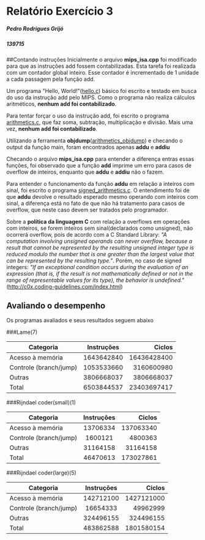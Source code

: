 # Relatório Exercício 3                                                                  

##### Pedro Rodrigues Grijó
##### 139715

##Contando instruções
Inicialmente o arquivo **mips_isa.cpp** foi modificado para que as instruções add fossem contabilizadas. Esta tarefa foi realizada com um contador global inteiro. Esse contador é incrementado de 1 unidade a cada passagem pela função add.
<br/>

Um programa "Hello, World!"([hello.c](https://github.compedrogrijo/MC723/edit/master/exercicio3/hello.c)) básico foi escrito e testado em busca do uso da instrução add pelo MIPS. Como o programa não realiza cálculos aritméticos, **nenhum add foi contabilizado**.

Para tentar forçar o uso da instrução add, foi escrito o programa [arithmetics.c](https://github.compedrogrijo/MC723/edit/master/exercicio3/arithmetics.c), que faz soma, subtração, multiplicação e divisão. Mais uma vez, **nenhum add foi contabilizado**.

Utilizando a ferramenta **objdump**([arithmetics_objdump](https://github.compedrogrijo/MC723/edit/master/exercicio3/arithmetics_objdump.txt)) e checando o output da função main, foram encontrados apenas **addu** e **addiu** 

Checando o arquivo **mips_isa.cpp** para entender a diferença entras essas funções, foi observado que a função **add** imprime um erro para casos de overflow de inteiros, enquanto que **addu** e **addiu** não o fazem. 

Para entender o funcionamento da função **addu** em relação a inteiros com sinal, foi escrito o programa [signed_arithmetics.c](https://github.compedrogrijo/MC723/edit/master/exercicio3/signed_arithmetics.c). O entendimento foi de que **addu** devolve o resultado esperado mesmo operando com inteiros com sinal, a diferença está no fato de que não há tratamento para casos de overflow, que neste caso devem ser tratados pelo programador.

Sobre a **política da linguagem C** com relação a overflows em operações com inteiros, se forem inteiros sem sinal(declarados como unsigned), não ocorrerá overflow, pois de acordo com a C Standard Library: *"A computation involving unsigned operands can never overflow, because a result that cannot be represented by the resulting unsigned integer type is reduced modulo the number that is one greater than the largest value that can be represented by the resulting type."*. Porém, no caso de signed integers: *"If an exceptional condition occurs during the evaluation of an expression (that is, if the result is not mathematically defined or not in the range of representable values for its type), the behavior is undefined."* (http://c0x.coding-guidelines.com/index.html)

## Avaliando o desempenho
Os programas avaliados e seus resultados seguem abaixo

###Lame(7)

| Categoria        | Instruções           | Ciclos  |
| ------------- |:-------------:| -----:|
| Acesso à memória      | 1643642840 | 16436428400 |
| Controle (branch/jump)      | 1053533660      |   3160600980 |
| Outras | 3806668037      |    3806668037 |
| Total |6503844537 |23403697417 |

###Rijndael coder(small)(1)

| Categoria        | Instruções           | Ciclos  |
| ------------- |:-------------:| -----:|
| Acesso à memória      |13706334  | 137063340 |
| Controle (branch/jump)      |   1600121    |  4800363  |
| Outras |    31164158   |   31164158  |
| Total |46470613 | 173027861|

###Rijndael coder(large)(5)

| Categoria        | Instruções           | Ciclos  |
| ------------- |:-------------:| -----:|
| Acesso à memória      | 142712100 |1427121000  |
| Controle (branch/jump)      |    16654333   |   49962999 |
| Outras |      324496155 |   324496155  |
| Total | 483862588| 1801580154|

